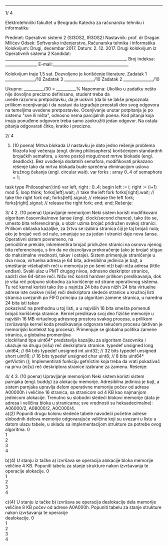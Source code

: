 --------------------------------------------------------------------------------


1/  4 
 
Elektrotehnički fakultet u Beogradu 
Katedra za računarsku tehniku i informatiku 
 
Predmet: Operativni sistemi 2 (SI3OS2, IR3OS2) 
Nastavnik: prof. dr Dragan Milićev 
Odsek: Softversko inženjerstvo, Računarska tehnika i informatika 
Kolokvijum: Drugi, decembar 2017. 
Datum: 2. 12. 2017. 
Drugi kolokvijum iz Operativnih sistema 2 
Kandidat: _____________________________________________________________ 
Broj indeksa: ________________  E-mail:______________________________________ 
 
Kolokvijum traje 1,5 sat. Dozvoljeno je korišćenje literature. 
Zadatak 1 _______________/10   Zadatak 3 _______________/10 
Zadatak 2 _______________/10    
 
Ukupno: __________/30 = __________% 
Napomena: Ukoliko  u  zadatku  nešto  nije  dovoljno  precizno  definisano,  student  treba  da  
uvede razumnu pretpostavku, da je uokviri (da bi se lakše prepoznala prilikom ocenjivanja) i 
da  nastavi  da  izgrađuje  preostali  deo  svog  odgovora  na  temeljima  uvedene  pretpostavke. 
Ocenjivanje  unutar  potpitanja  je  po  sistemu  "sve  ili  ništa",  odnosno  nema  parcijalnih  poena. 
Kod pitanja koja imaju ponuđene odgovore treba samo  zaokružiti  jedan  odgovor.  Na  ostala  
pitanja odgovarati čitko, kratko i precizno. 
 

2/  4 
1. (10 poena) Mrtva blokada 
U nastavku je dato jedno rešenje problema filozofa koji večeraju (engl. dining philosophers) 
korišćenjem standardnh brojačkih semafora, u kome postoji mogućnost mrtve blokade (engl. 
deadlock). Bez uvođenja dodatnih semafora, modifikovati prikazano rešenje tako da mrtva 
blokada bude sprečena eliminacijom uslova kružnog čekanja (engl. circular wait). 
var forks : array 0..4 of semaphore = 1; 
 
task type Philosopher(i:int) 
  var left, right : 0..4; 
begin 
  left := i; right := (i+1) mod 5; 
  loop 
    think; 
    forks[left].wait;  // take the left fork 
    forks[right].wait; // take the right fork 
    eat; 
    forks[left].signal;  // release the left fork; 
    forks[right].signal; // release the right fork; 
  end; 
end; 
Rešenje: 
 

3/  4 
2. (10 poena) Upravljanje memorijom 
Neki sistem koristi modifikovani algoritam časovnika/nove šanse (engl. clock/second chance), 
tako  što  se,  umesto  bita  referenciranja,  u  obzir  uzima  brojač  pridružen  svakoj  stranici. 
Prilikom obilaska kazaljke, za žrtvu se izabira stranica čiji je taj brojač nula; ako je brojač veći 
od  nule,  smanjuje  se  za  jedan  i  stranici  daje  nova  šansa.  Operativni  sistem  povremeno,  na  
periodične  prekide,  inkrementira  brojač  pridružen  stranici  na  osnovu  njenog  bita 
referenciranja,  s  tim  da  ne  dozvoljava  prekoračenje  (ako  je  brojač  stigao  do  maksimalne 
vrednosti, takav i ostaje). 
Sistem primenjuje straničenje u dva nivoa, virtuelna adresa je 64 bita, adresibilna jedinica je 
bajt, a smeštanje višebajtnih reči u memoriju je po šemi niži bajt-niža  adresa  (little  endian). 
Svaki ulaz  u  PMT  drugog  nivoa,  odnosno  deskriptor  stranice,  sadrži  dve  64-bitne reči. Nižu 
reč koristi hardver prilikom preslikavanja, dok je viša reč potpuno slobodna za korišćenje od 
strane operativnog sistema. Tu reč kernel koristi tako što u najniža 24 bita čuva nižih 24 bita 
virtuelne adrese iste ovakve (više) reči deskriptora sledeće stranice u kružnoj listi stranica 
uvezanih  po  FIFO  principu  za  algoritam  zamene  stranica,  u  naredna  24  bita  isti  takav  
pokazivač na prethodnu u toj listi, a u najviših 16 bita smešta pomenuti brojač korišćenja 
stranice. Kernel preslikava svoj deo fizičke memorije u najviših 16 MB virtuelnog adresnog 
prostora svakog procesa, a prilikom izvršavanja kernel koda preslikavanje odgovara tekućem 
procesu (aktivan je memorijski kontekst tog procesa). 
Primenjuje  se  globalna  politika  zamene  stranica,  a  globalna  promenljiva  
clockHand  tipa 
uint64* predstavlja kazaljku za algoritam časovnika i ukazuje na drugu (višu) reč deskriptora 
stranice. 
typedef unsigned long  uint64; // 64 bits 
typedef unsigned int   uint32; // 32 bits 
typedef unsigned short uint16; // 16 bits 
typedef unsigned char  uint8;  // 8 bits 
uint64* getVictim (); 
Implementirati   funkciju   getVictim koja  treba  da  vrati  pokazivač  na  prvu  (nižu)  reč 
deskriptora stranice izabrane za zamenu. 
Rešenje: 
 

4/  4 
3. (10 poena) Upravljanje memorijom 
Neki sistem koristi sistem parnjaka (engl. buddy) za alokaciju memorije. Adresibilna jedinica 
je bajt, a sistem parnjaka upravlja delom operativne memorije počev od adrese A00000h i 
veličine 16 stranica, sa stranicom od 4 KB kao najmanjom jedinicom alokacije. 
Trenutno su slobodni sledeći blokovi memorije (data je adresa i veličina bloka u stranicama; 
sve vrednosti su heksadecimalne): 
A06000/2, A08000/2, A0C000/4.  
a)(2)   Popuniti   drugu   kolonu  sledeće  tabele  navodeći  početne  adrese  slobodnih  delova 
memorije odgovarajuće veličine koji su uvezani u listu u datom ulazu tabele, u skladu sa 
implementacijom strukture za potrebe ovog algoritma. 
0  
1  
2  
3  
4  
 
b)(4)  U  stanju  iz  tačke  a)  izvršava se  operacija  alokacije  bloka  memorije  veličine  4 KB. 
Popuniti tabelu za stanje strukture nakon izvršavanja te operacije alokacije. 
0  
1  
2  
3  
4  
 
c)(4) U stanju iz tačke b) izvršava se operacija dealokacije dela memorije veličine 8 KB počev 
od  adrese  A0A000h.  Popuniti  tabelu  za  stanje  strukture  nakon  izvršavanja  te  operacije  
dealokacije. 
0  
1  
2  
3  
4  
 